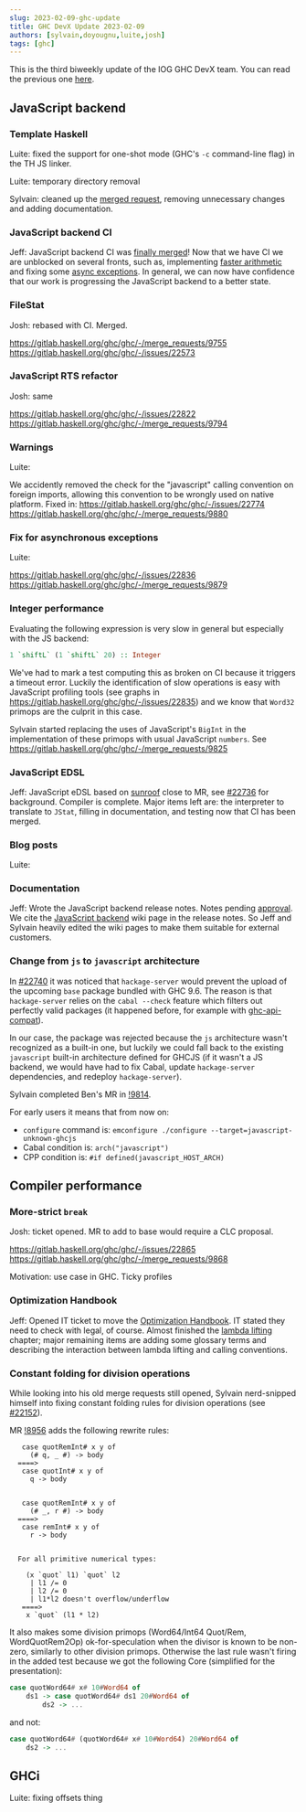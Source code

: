 ```yaml
---
slug: 2023-02-09-ghc-update
title: GHC DevX Update 2023-02-09
authors: [sylvain,doyougnu,luite,josh]
tags: [ghc]
---
```


This is the third biweekly update of the IOG GHC DevX team.
You can read the previous one [here](https://engineering.iog.io/2023-01-26-ghc-update).

## JavaScript backend

### Template Haskell

Luite: fixed the support for one-shot mode (GHC's `-c` command-line flag)
in the TH JS linker.

Luite: temporary directory removal

Sylvain: cleaned up the [merged request](https://gitlab.haskell.org/ghc/ghc/-/merge_requests/9779),
removing unnecessary changes and adding documentation.

### JavaScript backend CI

Jeff: JavaScript backend CI was [finally
merged](https://gitlab.haskell.org/ghc/ghc/-/merge_requests/9552)! Now that we
have CI we are unblocked on several fronts, such as, implementing [faster
arithmetic](https://gitlab.haskell.org/ghc/ghc/-/merge_requests/9825) and fixing
some [async
exceptions](https://gitlab.haskell.org/ghc/ghc/-/merge_requests/9879). In
general, we can now have confidence that our work is progressing the JavaScript
backend to a better state.

### FileStat

Josh: rebased with CI. Merged.

https://gitlab.haskell.org/ghc/ghc/-/merge_requests/9755
https://gitlab.haskell.org/ghc/ghc/-/issues/22573

### JavaScript RTS refactor

Josh: same

https://gitlab.haskell.org/ghc/ghc/-/issues/22822
https://gitlab.haskell.org/ghc/ghc/-/merge_requests/9794

### Warnings

Luite:

We accidently removed the check for the "javascript" calling convention on
foreign imports, allowing this convention to be wrongly used on native platform.
Fixed in:
https://gitlab.haskell.org/ghc/ghc/-/issues/22774
https://gitlab.haskell.org/ghc/ghc/-/merge_requests/9880

### Fix for asynchronous exceptions

Luite:

https://gitlab.haskell.org/ghc/ghc/-/issues/22836
https://gitlab.haskell.org/ghc/ghc/-/merge_requests/9879

### Integer performance

Evaluating the following expression is very slow in general but especially with
the JS backend:

```haskell
1 `shiftL` (1 `shiftL` 20) :: Integer
```

We've had to mark a test computing this as broken on CI because it triggers a
timeout error. Luckily the identification of slow operations is easy with
JavaScript profiling tools (see graphs in
https://gitlab.haskell.org/ghc/ghc/-/issues/22835) and we know that `Word32`
primops are the culprit in this case.

Sylvain started replacing the uses of JavaScript's `BigInt` in the
implementation of these primops with usual JavaScript `numbers`.
See https://gitlab.haskell.org/ghc/ghc/-/merge_requests/9825

### JavaScript EDSL

Jeff: JavaScript eDSL based on
[sunroof](https://github.com/ku-fpg/sunroof-compiler) close to MR, see
[#22736](https://gitlab.haskell.org/ghc/ghc/-/issues/22736) for background.
Compiler is complete. Major items left are: the interpreter to translate to
`JStat`, filling in documentation, and testing now that CI has been merged.

### Blog posts

Luite:

### Documentation

Jeff: Wrote the JavaScript backend release notes. Notes pending
[approval](https://gitlab.haskell.org/ghc/ghc/-/merge_requests/9828). We cite
the [JavaScript
backend](https://gitlab.haskell.org/ghc/ghc/-/wikis/javascript-backend) wiki
page in the release notes. So Jeff and Sylvain heavily edited the wiki pages to
make them suitable for external customers.

### Change from `js` to `javascript` architecture

In [#22740](https://gitlab.haskell.org/ghc/ghc/-/issues/22740) it was noticed that
`hackage-server` would prevent the upload of the upcoming `base` package bundled with GHC 9.6.
The reason is that `hackage-server` relies on the `cabal --check` feature which filters
out perfectly valid packages (it happened before, for example with [ghc-api-compat](https://gitlab.haskell.org/haskell/ghc-api-compat/-/issues/1)).

In our case, the package was rejected because the `js` architecture wasn't recognized
as a built-in one, but luckily we could fall back to the existing `javascript` built-in
architecture defined for GHCJS (if it wasn't a JS backend, we would have had to fix Cabal,
update `hackage-server` dependencies, and redeploy `hackage-server`).

Sylvain completed Ben's MR in [!9814](https://gitlab.haskell.org/ghc/ghc/-/merge_requests/9814).

For early users it means that from now on:
- `configure` command is: `emconfigure ./configure --target=javascript-unknown-ghcjs`
- Cabal condition is: `arch("javascript")`
- CPP condition is: `#if defined(javascript_HOST_ARCH)`

## Compiler performance

### More-strict `break`

Josh: ticket opened. MR to add to base would require a CLC proposal.

https://gitlab.haskell.org/ghc/ghc/-/issues/22865
https://gitlab.haskell.org/ghc/ghc/-/merge_requests/9868

Motivation: use case in GHC. Ticky profiles

### Optimization Handbook

Jeff: Opened IT ticket to move the [Optimization
Handbook](https://github.com/input-output-hk/hs-opt-handbook.github.io). IT
stated they need to check with legal, of course. Almost finished the [lambda
lifting](https://input-output-hk.github.io/hs-opt-handbook.github.io/src/Optimizations/GHC_opt/lambda_lifting.html)
chapter; major remaining items are adding some glossary terms and describing the
interaction between lambda lifting and calling conventions.


### Constant folding for division operations

While looking into his old merge requests still opened, Sylvain nerd-snipped
himself into fixing constant folding rules for division operations (see
[#22152](https://gitlab.haskell.org/ghc/ghc/-/issues/22152)).

MR [!8956](https://gitlab.haskell.org/ghc/ghc/-/merge_requests/8956) adds the
following rewrite rules:

```
   case quotRemInt# x y of
     (# q, _ #) -> body
  ====>
   case quotInt# x y of
     q -> body


   case quotRemInt# x y of
     (# _, r #) -> body
  ====>
   case remInt# x y of
     r -> body


  For all primitive numerical types:

    (x `quot` l1) `quot` l2
     | l1 /= 0
     | l2 /= 0
     | l1*l2 doesn't overflow/underflow
   ====>
    x `quot` (l1 * l2)
```

It also makes some division primops (Word64/Int64 Quot/Rem, WordQuotRem2Op)
ok-for-speculation when the divisor is known to be non-zero, similarly to other
division primops. Otherwise the last rule wasn't firing in the added test
because we got the following Core (simplified for the presentation):

```haskell
case quotWord64# x# 10#Word64 of
    ds1 -> case quotWord64# ds1 20#Word64 of
        ds2 -> ...
```

and not:

```haskell
case quotWord64# (quotWord64# x# 10#Word64) 20#Word64 of
    ds2 -> ...
```

## GHCi

Luite: fixing offsets thing

